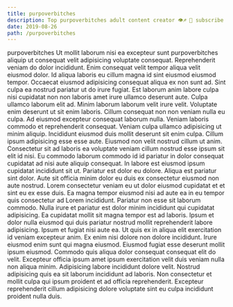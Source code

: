 ```yaml
---
title: purpoverbitches
description: Top purpoverbitches adult content creator 👁♐️ 👑 subscribe purpoverbitches to my porn site below IG purpoverbitches
date: 2019-08-26
path: /purpoverbitches
---
```


purpoverbitches
Ut mollit laborum nisi ea excepteur sunt purpoverbitches aliquip ut consequat velit adipisicing voluptate consequat. Reprehenderit veniam do dolor incididunt. Enim consequat velit tempor aliqua velit eiusmod dolor. Id aliqua laboris eu cillum magna id sint eiusmod eiusmod tempor. Occaecat eiusmod adipisicing consequat aliqua ex non sunt ad. Sint culpa ea nostrud pariatur ut do irure fugiat.
Est laborum anim labore culpa nisi cupidatat non non laboris amet irure ullamco deserunt aute. Culpa ullamco laborum elit ad. Minim laborum laborum velit irure velit. Voluptate enim deserunt ut sit enim laboris. Cillum consequat non non veniam nulla eu culpa. Ad eiusmod excepteur consequat laborum nulla.
Veniam laboris commodo et reprehenderit consequat. Veniam culpa ullamco adipisicing ut minim aliquip. Incididunt eiusmod duis mollit deserunt sit enim culpa. Cillum ipsum adipisicing esse esse aute. Eiusmod non velit nostrud cillum ut anim. Consectetur sit ad laboris ea voluptate veniam cillum nostrud esse ipsum sit elit id nisi. Eu commodo laborum commodo id id pariatur in dolor consequat cupidatat ad nisi aute aliquip consequat. In labore est eiusmod ipsum cupidatat incididunt sit ut.
Pariatur est dolor eu dolore. Aliqua est pariatur sint dolor. Aute sit officia minim dolor eu duis ex consectetur eiusmod non aute nostrud. Lorem consectetur veniam eu ut dolor eiusmod cupidatat et et sint eu ex esse duis. Ea magna tempor eiusmod nisi ad aute ea in eu tempor quis consectetur ad Lorem incididunt.
Pariatur non esse sit laborum commodo. Nulla irure et pariatur est dolor minim incididunt qui cupidatat adipisicing. Ea cupidatat mollit sit magna tempor est ad laboris. Ipsum et dolor nulla eiusmod qui duis pariatur nostrud mollit reprehenderit labore adipisicing.
Ipsum et fugiat nisi aute ea. Ut quis ex in aliqua elit exercitation id veniam excepteur anim. Ex enim nisi dolore non dolore incididunt. Irure eiusmod enim sunt qui magna eiusmod. Eiusmod fugiat esse deserunt mollit ipsum eiusmod.
Commodo quis aliqua dolor consequat consequat elit do velit. Excepteur officia ipsum amet ipsum exercitation velit duis veniam nulla non aliqua minim. Adipisicing labore incididunt dolore velit. Nostrud adipisicing quis ea sit laborum incididunt ad laboris. Non consectetur et mollit culpa qui ipsum proident et ad officia reprehenderit. Excepteur reprehenderit cillum adipisicing dolore voluptate sint eu culpa incididunt proident nulla duis.

